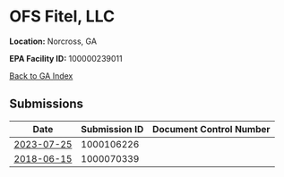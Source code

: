 # OFS Fitel, LLC

**Location:** Norcross, GA

**EPA Facility ID:** 100000239011

[Back to GA Index](../../index.md)

## Submissions

| Date | Submission ID | Document Control Number |
|------|--------------|-------------------------|
| [2023-07-25](submissions/1000106226.md) | 1000106226 |  |
| [2018-06-15](submissions/1000070339.md) | 1000070339 |  |
